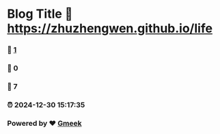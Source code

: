 # Blog Title :link: https://zhuzhengwen.github.io/life 
### :page_facing_up: [1](https://zhuzhengwen.github.io/life/tag.html) 
### :speech_balloon: 0 
### :hibiscus: 7 
### :alarm_clock: 2024-12-30 15:17:35 
### Powered by :heart: [Gmeek](https://github.com/Meekdai/Gmeek)

